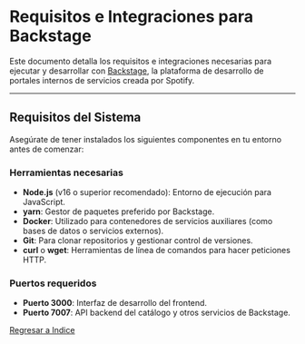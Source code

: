 # Requisitos e Integraciones para Backstage

Este documento detalla los requisitos e integraciones necesarias para ejecutar y desarrollar con [Backstage](https://backstage.io/), la plataforma de desarrollo de portales internos de servicios creada por Spotify.

---

## Requisitos del Sistema

Asegúrate de tener instalados los siguientes componentes en tu entorno antes de comenzar:

### Herramientas necesarias

- **Node.js** (v16 o superior recomendado): Entorno de ejecución para JavaScript.
- **yarn**: Gestor de paquetes preferido por Backstage.
- **Docker**: Utilizado para contenedores de servicios auxiliares (como bases de datos o servicios externos).
- **Git**: Para clonar repositorios y gestionar control de versiones.
- **curl** o **wget**: Herramientas de línea de comandos para hacer peticiones HTTP.

### Puertos requeridos

- **Puerto 3000**: Interfaz de desarrollo del frontend.
- **Puerto 7007**: API backend del catálogo y otros servicios de Backstage.  



[Regresar a Indice](./index.md)
